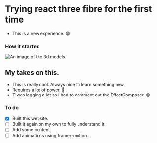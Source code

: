 # Trying react three fibre for the first time
- This is a new experience. 😁

### How it started
![An image of the 3d models.](/start.png)

## My takes on this.
- This is really cool. Always nice to learn something new.
- Requires a lot of power. 🚀
- T'was lagging a lot so I had to comment out the EffectComposer. 😓

### To do
- [x] Built this website.
- [ ] Built it again on my own to fully understand it.
- [ ] Add some content.
- [ ] Add animations using framer-motion.
